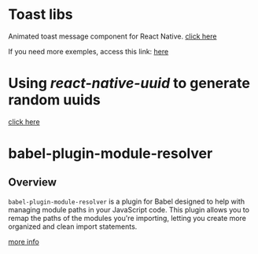 # Toast libs

Animated toast message component for React Native. [click here](https://www.npmjs.com/package/react-native-toast-message)

If you need more exemples, access this link: [here](https://github.com/calintamas/react-native-toast-message)

# Using _react-native-uuid_ to generate random uuids

[click here](https://www.npmjs.com/package/react-native-uuid)

# babel-plugin-module-resolver

## Overview

`babel-plugin-module-resolver` is a plugin for Babel designed to help with managing module paths in your JavaScript code. This plugin allows you to remap the paths of the modules you're importing, letting you create more organized and clean import statements.

[more info](https://github.com/tleunen/babel-plugin-module-resolver)

